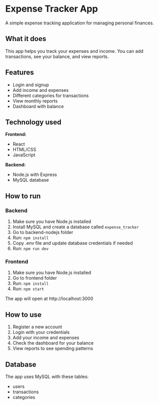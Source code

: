 # Expense Tracker App

A simple expense tracking application for managing personal finances.

## What it does

This app helps you track your expenses and income. You can add transactions, see your balance, and view reports.

## Features

- Login and signup
- Add income and expenses
- Different categories for transactions
- View monthly reports
- Dashboard with balance

## Technology used

**Frontend:**
- React
- HTML/CSS
- JavaScript

**Backend:**
- Node.js with Express
- MySQL database

## How to run

### Backend
1. Make sure you have Node.js installed
2. Install MySQL and create a database called `expense_tracker`
3. Go to backend-nodejs folder
4. Run: `npm install`
5. Copy .env file and update database credentials if needed
6. Run: `npm run dev`

### Frontend
1. Make sure you have Node.js installed
2. Go to frontend folder
3. Run: `npm install`
4. Run: `npm start`

The app will open at http://localhost:3000

## How to use

1. Register a new account
2. Login with your credentials
3. Add your income and expenses
4. Check the dashboard for your balance
5. View reports to see spending patterns

## Database

The app uses MySQL with these tables:
- users
- transactions  
- categories